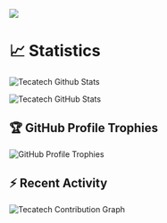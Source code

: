 ![](https://komarev.com/ghpvc/?username=tecatech)

# 📈 Statistics

![Tecatech Github Stats](https://github-readme-stats.vercel.app/api?username=tecatech&show_icons=true&theme=merko)

![Tecatech GitHub Stats](https://github-readme-streak-stats.herokuapp.com/?user=tecatech&theme=merko)

## 🏆 GitHub Profile Trophies

![GitHub Profile Trophies](https://github-profile-trophy.vercel.app/?username=tecatech&layout=compact&theme=algolia)

## ⚡ Recent Activity

![Tecatech Contribution Graph](https://github-readme-activity-graph.cyclic.app/graph?username=tecatech&theme=merko)
